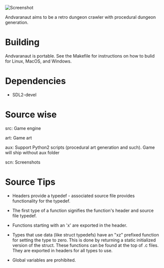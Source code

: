 ![Screenshot](screenshots/2018-02-17-143059_600x300_scrot.png)

Andvaranaut aims to be a retro dungeon crawler with procedural dungeon generation.

# Building

Andvaranaut is portable. See the Makefile for instructions on how to bulid for Linux, MacOS, and Windows.

# Dependencies

* SDL2-devel

# Source wise

src: Game engine

art: Game art

aux: Support Python2 scripts (procedural art generation and such). Game will ship without aux folder

scn: Screenshots

# Source Tips

* Headers provide a typedef - associated source file provides functionality for the typedef.

* The first type of a function signifies the function's header and source file typedef.

* Functions starting with an 'x' are exported in the header.

* Types that use data (like struct typedefs) have an "xz" prefixed function for setting the type to zero.
This is done by returning a static initialized version of the struct. These functions can be found at the top of .c files.
They are exported in headers for all types to use.

* Global variables are prohibited.
